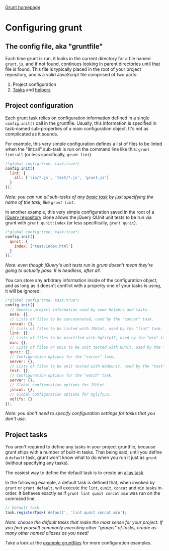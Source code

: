 [Grunt homepage](https://github.com/cowboy/grunt)

# Configuring grunt

## The config file, aka "gruntfile"
Each time grunt is run, it looks in the current directory for a file named `grunt.js`, and if not found, continues looking in parent directories until that file is found. This file is typically placed in the root of your project repository, and is a valid JavaScript file comprised of two parts:

1. Project configuration
2. [Tasks](tasks.md) and [helpers](helpers_directives.md)

## Project configuration

Each grunt task relies on configuration information defined in a single `config.init()` call in the gruntfile. Usually, this information is specified in task-named sub-properties of a main configuration object. It's not as complicated as it sounds.

For example, this very simple configuration defines a list of files to be linted when the "lint:all" sub-task is run on the command line like this: `grunt lint:all` (or less specifically, `grunt lint`).

```javascript
/*global config:true, task:true*/
config.init({
  lint: {
    all: ['lib/*.js', 'test/*.js', 'grunt.js']
  }
});
```

_Note: you can run all sub-tasks of any [basic task](tasks.md) by just specifying the name of the task, like `grunt lint`._

In another example, this very simple configuration saved in the root of a [jQuery repository](https://github.com/jquery/jquery) clone allows the jQuery QUnit unit tests to be run via grunt with `grunt qunit:index` (or less specifically, `grunt qunit`).

```javascript
/*global config:true, task:true*/
config.init({
  qunit: {
    index: ['test/index.html']
  }
});
```

_Note: even though jQuery's unit tests run in grunt doesn't mean they're going to actually pass. It is headless, after all._

You can store any arbitrary information inside of the configuration object, and as long as it doesn't conflict with a property one of your tasks is using, it will be ignored.

```javascript
/*global config:true, task:true*/
config.init({
  // Generic project information used by some helpers and tasks.
  meta: {},
  // Lists of files to be concatenated, used by the "concat" task.
  concat: {},
  // Lists of files to be linted with JSHint, used by the "lint" task.
  lint: {},
  // Lists of files to be minififed with UglifyJS, used by the "min" task.
  min: {},
  // Lists of files or URLs to be unit tested with QUnit, used by the "qunit" task.
  qunit: {},
  // Configuration options for the "server" task.
  server: {},
  // Lists of files to be unit tested with Nodeunit, used by the "test" task.
  test: {},
  // Configuration options for the "watch" task.
  server: {},
  // Global configuration options for JSHint.
  jshint: {},
  // Global configuration options for UglifyJS.
  uglify: {}
});
```

_Note: you don't need to specify configuration settings for tasks that you don't use._

## Project tasks

You aren't required to define any tasks in your project gruntfile, because grunt ships with a number of built-in tasks. That being said, until you define a `default` task, grunt won't know what to do when you run it just as `grunt` (without specifying any tasks).

The easiest way to define the default task is to create an [alias task](tasks.md).

In the following example, a default task is defined that, when invoked by `grunt` or `grunt default`, will execute the `lint`, `qunit`, `concat` and `min` tasks in-order. It behaves exactly as if `grunt lint qunit concat min` was run on the command line.

```javascript
// Default task.
task.registerTask('default', 'lint qunit concat min');
```

_Note: choose the default tasks that make the most sense for your project. If you find yourself commonly executing other "groups" of tasks, create as many other named aliases as you need!_

Take a look at the [example gruntfiles](example_gruntfiles.md) for more configuration examples.
